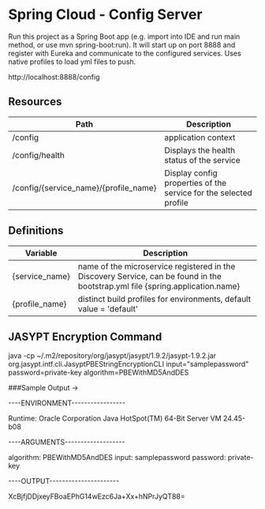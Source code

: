# Spring Cloud - Config Server

Run this project as a Spring Boot app (e.g. import into IDE and run main method, or use mvn spring-boot:run). 
It will start up on port 8888 and register with Eureka and communicate to the configured services.
Uses native profiles to load yml files to push.

http://localhost:8888/config


## Resources

| Path             | Description  |
|------------------|--------------|
| /config   | application context |
| /config/health | Displays the health status of the service |
| /config/{service_name}/{profile_name} | Display config properties of the service for the selected profile |


## Definitions

| Variable         | Description  |
|------------------|--------------|
|{service_name}	   | name of the microservice registered in the Discovery Service, can be found in the bootstrap.yml file {spring.application.name} |
|{profile_name}    | distinct build profiles for environments, default value = 'default' |


## JASYPT Encryption Command

java -cp ~/.m2/repository/org/jasypt/jasypt/1.9.2/jasypt-1.9.2.jar  org.jasypt.intf.cli.JasyptPBEStringEncryptionCLI input="samplepassword" password=private-key algorithm=PBEWithMD5AndDES

###Sample Output ->

----ENVIRONMENT-----------------

Runtime: Oracle Corporation Java HotSpot(TM) 64-Bit Server VM 24.45-b08

----ARGUMENTS-------------------

algorithm: PBEWithMD5AndDES
input: samplepassword
password: private-key

----OUTPUT----------------------

XcBjfjDDjxeyFBoaEPhG14wEzc6Ja+Xx+hNPrJyQT88=
